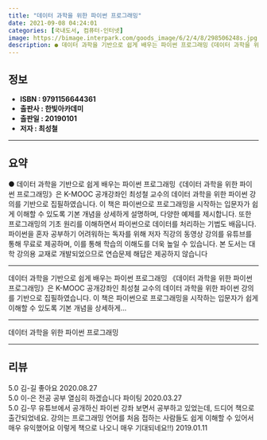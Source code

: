 ```yaml
---
title: "데이터 과학을 위한 파이썬 프로그래밍"
date: 2021-09-08 04:24:01
categories: [국내도서, 컴퓨터-인터넷]
image: https://bimage.interpark.com/goods_image/6/2/4/8/298506248s.jpg
description: ● 데이터 과학을 기반으로 쉽게 배우는 파이썬 프로그래밍《데이터 과학을 위한 파이썬 프로그래밍》은 K-MOOC 공개강좌인 최성철 교수의 데이터 과학을 위한 파이썬 강의를 기반으로 집필하였습니다. 이 책은 파이썬으로 프로그래밍을 시작하는 입문자가 쉽게 이해할 수 있도록 기본 개념을 상세
---
```


## **정보**

- **ISBN : 9791156644361**
- **출판사 : 한빛아카데미**
- **출판일 : 20190101**
- **저자 : 최성철**

------



## **요약**

●  데이터 과학을 기반으로 쉽게 배우는 파이썬 프로그래밍《데이터 과학을 위한 파이썬 프로그래밍》은 K-MOOC 공개강좌인 최성철 교수의 데이터 과학을 위한 파이썬 강의를 기반으로 집필하였습니다. 이 책은 파이썬으로 프로그래밍을 시작하는 입문자가 쉽게 이해할 수 있도록 기본 개념을 상세하게 설명하며, 다양한 예제를 제시합니다. 또한 프로그래밍의 기초 원리를 이해하면서 파이썬으로 데이터를 처리하는 기법도 배웁니다. 파이썬을 혼자 공부하기 어려워하는 독자를 위해 저자 직강의 동영상 강의를 유튜브를 통해 무료로 제공하며, 이를 통해 학습의 이해도를 더욱 높일 수 있습니다. 본 도서는 대학 강의용 교재로 개발되었으므로 연습문제 해답은 제공하지 않습니다

------

데이터 과학을 기반으로 쉽게 배우는 파이썬 프로그래밍
《데이터 과학을 위한 파이썬 프로그래밍》은 K-MOOC 공개강좌인 최성철 교수의 데이터 과학을 위한 파이썬 강의를 기반으로 집필하였습니다. 
이 책은 파이썬으로 프로그래밍을 시작하는 입문자가 쉽게 이해할 수 있도록 기본 개념을 상세하게... 

------


데이터 과학을 위한 파이썬 프로그래밍 

------


## **리뷰** 

5.0 김-길 좋아요  2020.08.27 <br/>5.0 이-은 전공 공부 열심히 하겠습니다 파이팅 2020.03.27 <br/>5.0 김-무 유튜브에서 공개하신 파이썬 강좌 보면서 공부하고 있었는데, 드디어 책으로 출간되었네요. 강의는 프로그래밍 언어를 처음 접하는 사람들도 쉽게 이해할 수 있어서 매우 유익했어요 이렇게 책으로 나오니 매우 기대되네요!!) 2019.01.11 <br/>